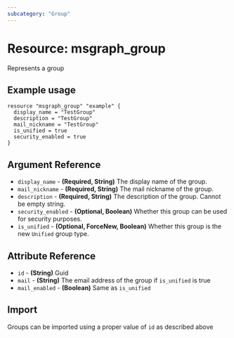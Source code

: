 ```yaml
---
subcategory: "Group"
---
```

# Resource: msgraph_group
Represents a group
## Example usage
```hcl
resource "msgraph_group" "example" {
  display_name = "TestGroup"
  description = "TestGroup"
  mail_nickname = "TestGroup"
  is_unified = true
  security_enabled = true
}
```
## Argument Reference
* `display_name` - **(Required, String)** The display name of the group.
* `mail_nickname` - **(Required, String)** The mail nickname of the group.
* `description` - **(Required, String)** The description of the group.  Cannot be empty string.
* `security_enabled` - **(Optional, Boolean)** Whether this group can be used for security purposes.
* `is_unified` - **(Optional, ForceNew, Boolean)** Whether this group is the new `Unified` group type.
## Attribute Reference
* `id` - **(String)** Guid
* `mail` - **(String)** The email address of the group if `is_unified` is true
* `mail_enabled` - **(Boolean)** Same as `is_unified`
## Import
Groups can be imported using a proper value of `id` as described above
